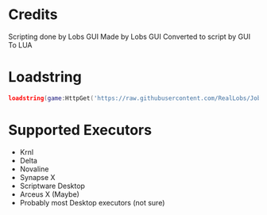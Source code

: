 # Credits

Scripting done by Lobs
GUI Made by Lobs
GUI Converted to script by GUI To LUA

# Loadstring

```lua
loadstring(game:HttpGet('https://raw.githubusercontent.com/RealLobs/Jobid-Grabber/main/source.Lua'))()
```
# Supported Executors

* Krnl
* Delta
* Novaline
* Synapse X
* Scriptware Desktop
* Arceus X (Maybe)
* Probably most Desktop executors (not sure)
